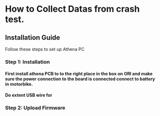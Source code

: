 # How to Collect Datas from crash test.

## Installation Guide
Follow these steps to set up Athena PC

### Step 1: Installation
#### First install athena PCB to to the right place in the box on ORI and make sure the power connection to the board is connected connect to battery in motorbike.
#### Do extent USB wire for 

### Step 2: Upload Firmware
